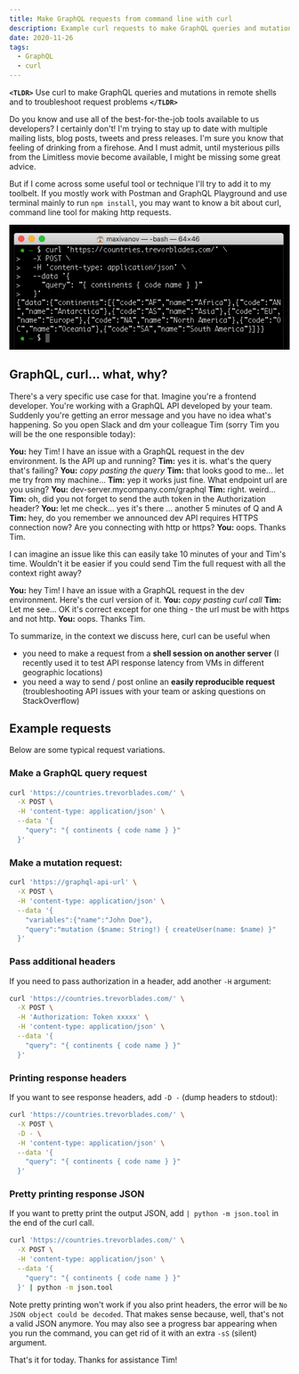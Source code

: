 ```yaml
---
title: Make GraphQL requests from command line with curl
description: Example curl requests to make GraphQL queries and mutations.
date: 2020-11-26
tags:
  - GraphQL
  - curl
---
```


**`<TLDR>`** Use curl to make GraphQL queries and mutations in remote shells and to troubleshoot request problems **`</TLDR>`**

Do you know and use all of the best-for-the-job tools available to us developers? I certainly don't! I'm trying to stay up to date with multiple mailing lists, blog posts, tweets and press releases. I'm sure you know that feeling of drinking from a firehose. And I must admit, until mysterious pills from the Limitless movie become available, I might be missing some great advice.

But if I come across some useful tool or technique I'll try to add it to my toolbelt. If you mostly work with Postman and GraphQL Playground and use terminal mainly to run `npm install`, you may want to know a bit about curl, command line tool for making http requests.

![curl-graphql-query](/posts/2020/make-graphql-requests-with-curl/curl-graphql-query.png)

## GraphQL, curl... what, why?

There's a very specific use case for that. Imagine you're a frontend developer. You're working with a GraphQL API developed by your team. Suddenly you're getting an error message and you have no idea what's happening. So you open Slack and dm your colleague Tim (sorry Tim you will be the one responsible today):

**You:** hey Tim! I have an issue with a GraphQL request in the dev environment. Is the API up and running?
**Tim:** yes it is. what's the query that's failing?
**You:** _copy pasting the query_
**Tim:** that looks good to me... let me try from my machine...
**Tim:** yep it works just fine. What endpoint url are you using?
**You:** dev-server.mycompany.com/graphql
**Tim:** right. weird...
**Tim:** oh, did you not forget to send the auth token in the Authorization header?
**You:** let me check... yes it's there
... another 5 minutes of Q and A
**Tim:** hey, do you remember we announced dev API requires HTTPS connection now? Are you connecting with http or https?
**You:** oops. Thanks Tim.

I can imagine an issue like this can easily take 10 minutes of your and Tim's time. Wouldn't it be easier if you could send Tim the full request with all the context right away?

**You:** hey Tim! I have an issue with a GraphQL request in the dev environment. Here's the curl version of it.
**You:** _copy pasting curl call_
**Tim:** Let me see... OK it's correct except for one thing - the url must be with https and not http.
**You:** oops. Thanks Tim.

To summarize, in the context we discuss here, curl can be useful when

- you need to make a request from a **shell session on another server** (I recently used it to test API response latency from VMs in different geographic locations)
- you need a way to send / post online an **easily reproducible request** (troubleshooting API issues with your team or asking questions on StackOverflow)

## Example requests

Below are some typical request variations.

### Make a GraphQL query request

```bash
curl 'https://countries.trevorblades.com/' \
  -X POST \
  -H 'content-type: application/json' \
  --data '{
    "query": "{ continents { code name } }"
  }'
```

### Make a mutation request:

```bash
curl 'https://graphql-api-url' \
  -X POST \
  -H 'content-type: application/json' \
  --data '{
    "variables":{"name":"John Doe"},
    "query":"mutation ($name: String!) { createUser(name: $name) }"
  }'
```

### Pass additional headers

If you need to pass authorization in a header, add another `-H` argument:

```bash
curl 'https://countries.trevorblades.com/' \
  -X POST \
  -H 'Authorization: Token xxxxx' \
  -H 'content-type: application/json' \
  --data '{
    "query": "{ continents { code name } }"
  }'
```

### Printing response headers

If you want to see response headers, add `-D -` (dump headers to stdout):

```bash
curl 'https://countries.trevorblades.com/' \
  -X POST \
  -D - \
  -H 'content-type: application/json' \
  --data '{
    "query": "{ continents { code name } }"
  }'
```

### Pretty printing response JSON

If you want to pretty print the output JSON, add `| python -m json.tool` in the end of the curl call.

```bash
curl 'https://countries.trevorblades.com/' \
  -X POST \
  -H 'content-type: application/json' \
  --data '{
    "query": "{ continents { code name } }"
  }' | python -m json.tool
```

Note pretty printing won't work if you also print headers, the error will be `No JSON object could be decoded`. That makes sense because, well, that's not a valid JSON anymore.
You may also see a progress bar appearing when you run the command, you can get rid of it with an extra `-sS` (silent) argument.

That's it for today. Thanks for assistance Tim!
